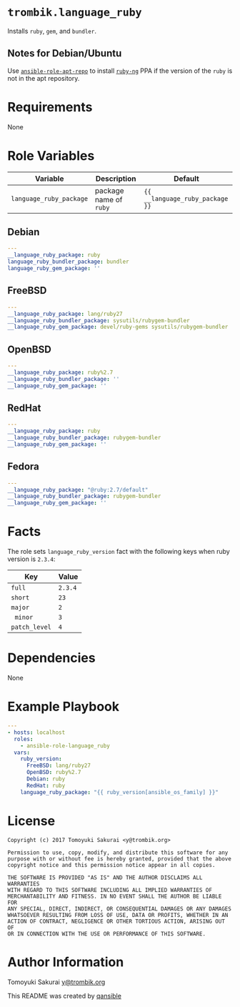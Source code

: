 # `trombik.language_ruby`

Installs `ruby`, `gem`, and `bundler`.

## Notes for Debian/Ubuntu

Use
[`ansible-role-apt-repo`](https://github.com/reallyenglish/ansible-role-apt-repo)
to install
[`ruby-ng`](https://launchpad.net/~brightbox/+archive/ubuntu/ruby-ng) PPA if
the version of the `ruby` is not in the apt repository.

# Requirements

None

# Role Variables

| Variable | Description | Default |
|----------|-------------|---------|
| `language_ruby_package` | package name of `ruby` | `{{ __language_ruby_package }}` |

## Debian

```yaml
---
__language_ruby_package: ruby
language_ruby_bundler_package: bundler
language_ruby_gem_package: ''
```

## FreeBSD

```yaml
---
__language_ruby_package: lang/ruby27
__language_ruby_bundler_package: sysutils/rubygem-bundler
__language_ruby_gem_package: devel/ruby-gems sysutils/rubygem-bundler
```

## OpenBSD

```yaml
---
__language_ruby_package: ruby%2.7
__language_ruby_bundler_package: ''
__language_ruby_gem_package: ''
```

## RedHat

```yaml
---
__language_ruby_package: ruby
__language_ruby_bundler_package: rubygem-bundler
__language_ruby_gem_package: ''
```

## Fedora

```yaml
---
__language_ruby_package: "@ruby:2.7/default"
__language_ruby_bundler_package: rubygem-bundler
__language_ruby_gem_package: ''
```

# Facts

The role sets `language_ruby_version` fact with the following keys when ruby
version is `2.3.4`:

| Key           | Value   |
|---------------|---------|
| `full`        | `2.3.4` |
| `short`       | `23`    |
| `major`       | `2`     |
|` minor`       | `3`     |
| `patch_level` | `4`     |

# Dependencies

None

# Example Playbook

```yaml
---
- hosts: localhost
  roles:
    - ansible-role-language_ruby
  vars:
    ruby_version:
      FreeBSD: lang/ruby27
      OpenBSD: ruby%2.7
      Debian: ruby
      RedHat: ruby
    language_ruby_package: "{{ ruby_version[ansible_os_family] }}"
```

# License

```
Copyright (c) 2017 Tomoyuki Sakurai <y@trombik.org>

Permission to use, copy, modify, and distribute this software for any
purpose with or without fee is hereby granted, provided that the above
copyright notice and this permission notice appear in all copies.

THE SOFTWARE IS PROVIDED "AS IS" AND THE AUTHOR DISCLAIMS ALL WARRANTIES
WITH REGARD TO THIS SOFTWARE INCLUDING ALL IMPLIED WARRANTIES OF
MERCHANTABILITY AND FITNESS. IN NO EVENT SHALL THE AUTHOR BE LIABLE FOR
ANY SPECIAL, DIRECT, INDIRECT, OR CONSEQUENTIAL DAMAGES OR ANY DAMAGES
WHATSOEVER RESULTING FROM LOSS OF USE, DATA OR PROFITS, WHETHER IN AN
ACTION OF CONTRACT, NEGLIGENCE OR OTHER TORTIOUS ACTION, ARISING OUT OF
OR IN CONNECTION WITH THE USE OR PERFORMANCE OF THIS SOFTWARE.
```

# Author Information

Tomoyuki Sakurai <y@trombik.org>

This README was created by [qansible](https://github.com/trombik/qansible)
